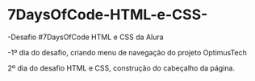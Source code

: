 # 7DaysOfCode-HTML-e-CSS-

-Desafio #7DaysOfCode HTML e CSS da Alura

-1º dia do desafio, criando menu de navegação do projeto OptimusTech 

2º dia do desafio HTML e CSS, construção do cabeçalho da página.
